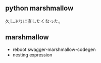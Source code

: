 ## python marshmallow

久しぶりに直したくなった。

## marshmallow

- reboot swagger-marshmallow-codegen
- nesting expression
